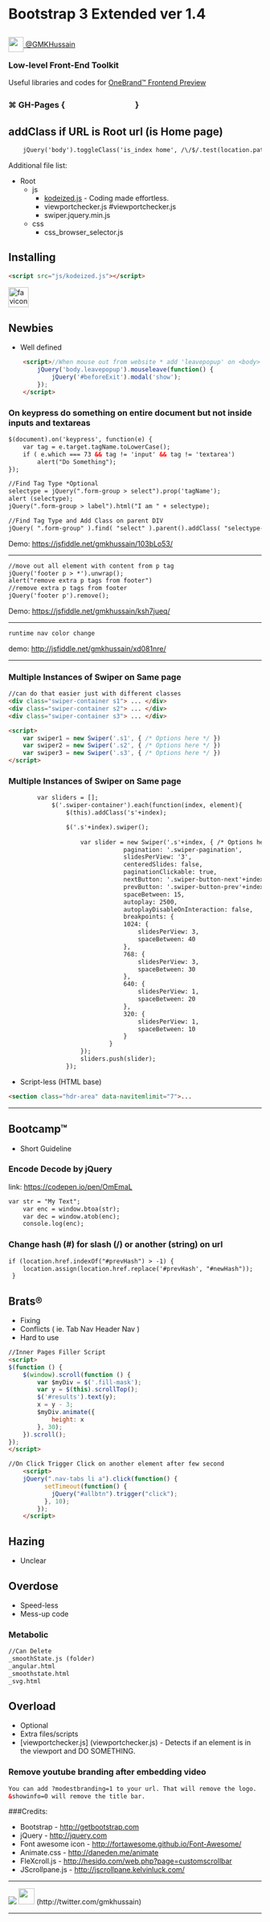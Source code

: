 # Bootstrap 3 Extended ver 1.4 
[<span class="font-size: 20px;"><img src="https://cdn1.iconfinder.com/data/icons/logotypes/32/twitter-128.png" style="width: 30px;height: 30px;position: relative;top: 10px;" /> @GMKHussain</span>](http://twitter.com/gmkhussain)

### Low-level Front-End Toolkit 
Useful libraries and codes for [OneBrand™ Frontend Preview](http://gmkhussain.github.io/frontend/)

### ⌘ GH-Pages {ㅤ ㅤ ㅤㅤ ㅤ ㅤ ㅤㅤ}


## addClass if URL is Root url (is Home page)
```html
	jQuery('body').toggleClass('is_index home', /\/$/.test(location.pathname));
```

Additional file list:
+ Root
    + js
		+ [kodeized.js](#kodeized.js) - Coding made effortless.
		+ viewportchecker.js #viewportchecker.js
		+ swiper.jquery.min.js
    + css
        + css_browser_selector.js


## Installing

```html
<script src="js/kodeized.js"></script>
```

<img src="https://github.com/gmkhussain/frontend/blob/master/images/favicon.png" width="auto" height="40" alt="favicon">

## Newbies
* Well defined
```html
	<script>//When mouse out from website * add 'leavepopup' on <body>
		jQuery('body.leavepopup').mouseleave(function() {
			jQuery('#beforeExit').modal('show');
		});
	</script>
```


### On keypress do something on entire document but not inside inputs and textareas
```html
$(document).on('keypress', function(e) {
    var tag = e.target.tagName.toLowerCase();
    if ( e.which === 73 && tag != 'input' && tag != 'textarea') 
        alert("Do Something");
});
```

```html
//Find Tag Type *Optional
selectype = jQuery(".form-group > select").prop('tagName'); 
alert (selectype);
jQuery(".form-group > label").html("I am " + selectype); 

//Find Tag Type and Add Class on parent DIV
jQuery( ".form-group" ).find( "select" ).parent().addClass( "selectype-area" );
```
Demo: https://jsfiddle.net/gmkhussain/103bLo53/
<hr/>


```html
//move out all element with content from p tag
jQuery('footer p > *').unwrap();
alert("remove extra p tags from footer")
//remove extra p tags from footer
jQuery('footer p').remove();
```
Demo: https://jsfiddle.net/gmkhussain/ksh7jueq/
<hr/>



```html
runtime nav color change
```
demo: http://jsfiddle.net/gmkhussain/xd081nre/
<hr/>



### Multiple Instances of Swiper on Same page
```html
//can do that easier just with different classes
<div class="swiper-container s1"> ... </div>
<div class="swiper-container s2"> ... </div>
<div class="swiper-container s3"> ... </div>

<script>
	var swiper1 = new Swiper('.s1', { /* Options here */ })
	var swiper2 = new Swiper('.s2', { /* Options here */ })
	var swiper3 = new Swiper('.s3', { /* Options here */ })
</script>
```


### Multiple Instances of Swiper on Same page
```html
		var sliders = [];
			$('.swiper-container').each(function(index, element){
				$(this).addClass('s'+index);

				$('.s'+index).swiper();    
		
					var slider = new Swiper('.s'+index, { /* Options here */
								pagination: '.swiper-pagination',
								slidesPerView: '3',
								centeredSlides: false,
								paginationClickable: true,
								nextButton: '.swiper-button-next'+index,
								prevButton: '.swiper-button-prev'+index,
								spaceBetween: 15,
								autoplay: 2500,
								autoplayDisableOnInteraction: false,
								breakpoints: {
								1024: {
									slidesPerView: 3,
									spaceBetween: 40
								},
								768: {
									slidesPerView: 3,
									spaceBetween: 30
								},
								640: {
									slidesPerView: 1,
									spaceBetween: 20
								},
								320: {
									slidesPerView: 1,
									spaceBetween: 10
								}
							}
					});
					sliders.push(slider);
				});
```


* Script-less (HTML base)
```html
<section class="hdr-area" data-navitemlimit="7">...
```
<hr/>

## Bootcamp™
* Short Guideline


### Encode Decode by jQuery
link: https://codepen.io/pen/OmEmaL
```html
var str = "My Text";
    var enc = window.btoa(str);
    var dec = window.atob(enc);
	console.log(enc);
```

### Change hash (#) for slash (/) or another (string) on url
```html
if (location.href.indexOf("#prevHash") > -1) {
	location.assign(location.href.replace('#prevHash', "#newHash")); 
 }
``` 

## Brats®
* Fixing
* Conflicts ( ie. Tab Nav Header Nav )
* Hard to use 
```html
//Inner Pages Filler Script
<script>
$(function () {
    $(window).scroll(function () {
        var $myDiv = $('.fill-mask');
        var y = $(this).scrollTop();
        $('#results').text(y);
        x = y - 3;
        $myDiv.animate({
            height: x
        }, 30);
    }).scroll();
});
</script>
```


```html
//On Click Trigger Click on another element after few second
	<script>
	jQuery(".nav-tabs li a").click(function() {
		  setTimeout(function() {
			jQuery("#allbtn").trigger("click");
		  }, 10);
		});
	</script>
```

## Hazing
* Unclear


## Overdose
* Speed-less
* Mess-up code

### Metabolic

```html
//Can Delete
_smoothState.js (folder)
_angular.html
_smoothstate.html
_svg.html
```


## Overload
* Optional 
* Extra files/scripts
* [viewportchecker.js] (viewportchecker.js) - Detects if an element is in the viewport and DO SOMETHING.

### Remove youtube branding after embedding video
```html
You can add ?modestbranding=1 to your url. That will remove the logo.
&showinfo=0 will remove the title bar.
```





###Credits:
* Bootstrap - http://getbootstrap.com
* jQuery - http://jquery.com
* Font awesome icon - http://fortawesome.github.io/Font-Awesome/
* Animate.css - http://daneden.me/animate
* FleXcroll.js - http://hesido.com/web.php?page=customscrollbar
* JScrollpane.js - http://jscrollpane.kelvinluck.com/


<hr/>
<img src="https://mir-s3-cdn-cf.behance.net/project_modules/disp/dd563b20465955.562fed481f5b4.gif" />
<img src="https://cdn1.iconfinder.com/data/icons/logotypes/32/twitter-128.png" width="auto" height="32" /> (http://twitter.com/gmkhussain)
<hr/>

